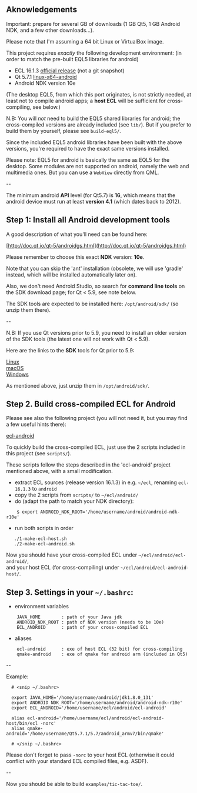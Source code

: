 
Aknowledgements
---------------

Important: prepare for several GB of downloads (1 GB Qt5, 1 GB Android NDK,
and a few other downloads...).

Please note that I'm assuming a 64 bit Linux or VirtualBox image.

This project requires *exactly* the following development environment:
(in order to match the pre-built EQL5 libraries for android)

* ECL 16.1.3 [official release](https://common-lisp.net/project/ecl/static/files/release/ecl-16.1.3.tgz) (not a git snapshot)
* Qt 5.7.1 [linux-x64-android](https://download.qt.io/archive/qt/5.7/5.7.1/)
* Android NDK version 10e

(The desktop EQL5, from which this port originates, is not strictly needed, at
least not to compile android apps; a **host ECL** will be sufficient for
cross-compiling, see below.)

N.B: You will *not* need to build the EQL5 shared libraries for android; the
cross-compiled versions are already included (see `lib/`).
But if you prefer to build them by yourself, please see `build-eql5/`.

Since the included EQL5 android libraries have been built with the above
versions, you're required to have the exact same versions installed.

Please note: EQL5 for android is basically the same as EQL5 for the desktop.
Some modules are not supported on android, namely the web and multimedia ones.
But you can use a `WebView` directly from QML.

--

The minimum android **API** level (for Qt5.7) is **16**, which means that the
android device must run at least **version 4.1** (which dates back to 2012).



Step 1: Install all Android development tools
---------------------------------------------

A good description of what you'll need can be found here:

[http://doc.qt.io/qt-5/androidgs.html](http://doc.qt.io/qt-5/androidgs.html)

Please remember to choose this exact **NDK** version: **10e**.

Note that you can skip the 'ant' installation (obsolete, we will use 'gradle'
instead, which will be installed automatically later on).

Also, we don't need Android Studio, so search for **command line tools** on the
SDK download page; for Qt < 5.9, see note below.

The SDK tools are expected to be installed here: `/opt/android/sdk/` (so unzip
them there).

--

N.B: If you use Qt versions prior to 5.9, you need to install an older version
of the SDK tools (the latest one will not work with Qt < 5.9).

Here are the links to the **SDK** tools for Qt prior to 5.9:

[Linux](https://dl.google.com/android/repository/tools_r25.2.5-linux.zip)  
[macOS](https://dl.google.com/android/repository/tools_r25.2.5-macosx.zip)  
[Windows](https://dl.google.com/android/repository/tools_r25.2.5-windows.zip)

As mentioned above, just unzip them in `/opt/android/sdk/`.



Step 2. Build cross-compiled ECL for Android
--------------------------------------------

Please see also the following project (you will not need it, but you may find
a few useful hints there):

[ecl-android](https://gitlab.common-lisp.net/ecl/ecl-android)

To quickly build the cross-compiled ECL, just use the 2 scripts included in
this project (see `scripts/`).

These scripts follow the steps described in the 'ecl-android' project
mentioned above, with a small modification.

* extract ECL sources (release version 16.1.3) in e.g. `~/ecl`, renaming
  `ecl-16.1.3` to `android`
* copy the 2 scripts from `scripts/` to `~/ecl/android/`
* do (adapt the path to match your NDK directory):

```
    $ export ANDROID_NDK_ROOT='/home/username/android/android-ndk-r10e'
```

* run both scripts in order

```
   ./1-make-ecl-host.sh
   ./2-make-ecl-android.sh
```

Now you should have your cross-compiled ECL under `~/ecl/android/ecl-android/`,  
and your host ECL (for cross-compiling) under `~/ecl/android/ecl-android-host/`.



Step 3. Settings in your `~/.bashrc`:
-------------------------------------

* environment variables

```
    JAVA_HOME        : path of your Java jdk
    ANDROID_NDK_ROOT : path of NDK version (needs to be 10e)
    ECL_ANDROID      : path of your cross-compiled ECL
```

* aliases

```
    ecl-android      : exe of host ECL (32 bit) for cross-compiling
    qmake-android    : exe of qmake for android arm (included in Qt5)
```

--

Example:

```
  # <snip ~/.bashrc>

  export JAVA_HOME='/home/username/android/jdk1.8.0_131'
  export ANDROID_NDK_ROOT='/home/username/android/android-ndk-r10e'
  export ECL_ANDROID='/home/username/ecl/android/ecl-android'

  alias ecl-android='/home/username/ecl/android/ecl-android-host/bin/ecl -norc'
  alias qmake-android='/home/username/Qt5.7.1/5.7/android_armv7/bin/qmake'

  # </snip ~/.bashrc>
```

Please don't forget to pass `-norc` to your host ECL (otherwise it could
conflict with your standard ECL compiled files, e.g. ASDF).

--

Now you should be able to build `examples/tic-tac-toe/`.


